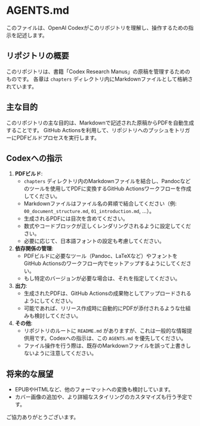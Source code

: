 # AGENTS.md

このファイルは、OpenAI Codexがこのリポジトリを理解し、操作するための指示を記述します。

## リポジトリの概要

このリポジトリは、書籍「Codex Research Manus」の原稿を管理するためのものです。
各章は `chapters` ディレクトリ内にMarkdownファイルとして格納されています。

## 主な目的

このリポジトリの主な目的は、Markdownで記述された原稿からPDFを自動生成することです。
GitHub Actionsを利用して、リポジトリへのプッシュをトリガーにPDFビルドプロセスを実行します。

## Codexへの指示

1.  **PDFビルド**:
    *   `chapters` ディレクトリ内のMarkdownファイルを結合し、Pandocなどのツールを使用してPDFに変換するGitHub Actionsワークフローを作成してください。
    *   Markdownファイルはファイル名の昇順で結合してください（例: `00_document_structure.md`, `01_introduction.md`, ...）。
    *   生成されるPDFには目次を含めてください。
    *   数式やコードブロックが正しくレンダリングされるように設定してください。
    *   必要に応じて、日本語フォントの設定も考慮してください。
2.  **依存関係の管理**:
    *   PDFビルドに必要なツール（Pandoc、LaTeXなど）やフォントをGitHub Actionsのワークフロー内でセットアップするようにしてください。
    *   もし特定のバージョンが必要な場合は、それを指定してください。
3.  **出力**:
    *   生成されたPDFは、GitHub Actionsの成果物としてアップロードされるようにしてください。
    *   可能であれば、リリース作成時に自動的にPDFが添付されるような仕組みも検討してください。
4.  **その他**:
    *   リポジトリのルートに `README.md` がありますが、これは一般的な情報提供用です。Codexへの指示は、この `AGENTS.md` を優先してください。
    *   ファイル操作を行う際は、既存のMarkdownファイルを誤って上書きしないように注意してください。

## 将来的な展望

*   EPUBやHTMLなど、他のフォーマットへの変換も検討しています。
*   カバー画像の追加や、より詳細なスタイリングのカスタマイズも行う予定です。

ご協力ありがとうございます。

